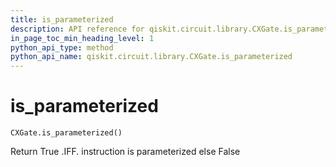 ```yaml
---
title: is_parameterized
description: API reference for qiskit.circuit.library.CXGate.is_parameterized
in_page_toc_min_heading_level: 1
python_api_type: method
python_api_name: qiskit.circuit.library.CXGate.is_parameterized
---
```


# is\_parameterized

<span id="qiskit.circuit.library.CXGate.is_parameterized" />

`CXGate.is_parameterized()`

Return True .IFF. instruction is parameterized else False

